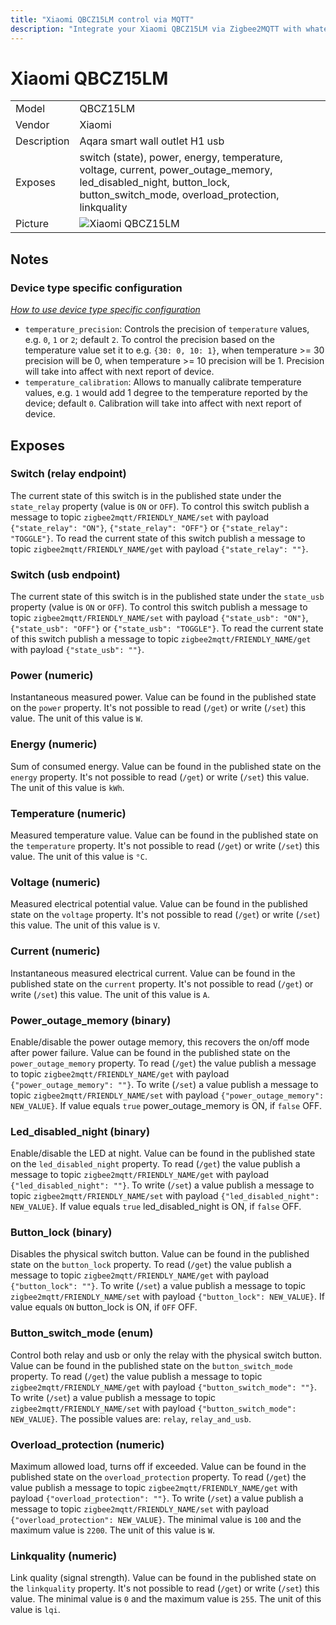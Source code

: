 ```yaml
---
title: "Xiaomi QBCZ15LM control via MQTT"
description: "Integrate your Xiaomi QBCZ15LM via Zigbee2MQTT with whatever smart home infrastructure you are using without the vendors bridge or gateway."
---
```


<!-- !!!! -->
<!-- ATTENTION: This file is auto-generated through docgen! -->
<!-- You can only edit the "## Notes"-Section. -->
<!-- !!!! -->

# Xiaomi QBCZ15LM

|     |     |
|-----|-----|
| Model | QBCZ15LM  |
| Vendor  | Xiaomi  |
| Description | Aqara smart wall outlet H1 usb |
| Exposes | switch (state), power, energy, temperature, voltage, current, power_outage_memory, led_disabled_night, button_lock, button_switch_mode, overload_protection, linkquality |
| Picture | ![Xiaomi QBCZ15LM](https://psi-4ward.github.io/zigbee2mqtt.io/images/devices/QBCZ15LM.jpg) |


## Notes

### Device type specific configuration
*[How to use device type specific configuration](../../guide/configuration/#device-specific-configuration)*

* `temperature_precision`: Controls the precision of `temperature` values,
e.g. `0`, `1` or `2`; default `2`.
To control the precision based on the temperature value set it to e.g. `{30: 0, 10: 1}`,
when temperature >= 30 precision will be 0, when temperature >= 10 precision will be 1. Precision will take into affect with next report of device.
* `temperature_calibration`: Allows to manually calibrate temperature values,
e.g. `1` would add 1 degree to the temperature reported by the device; default `0`. Calibration will take into affect with next report of device.



## Exposes

### Switch (relay endpoint)
The current state of this switch is in the published state under the `state_relay` property (value is `ON` or `OFF`).
To control this switch publish a message to topic `zigbee2mqtt/FRIENDLY_NAME/set` with payload `{"state_relay": "ON"}`, `{"state_relay": "OFF"}` or `{"state_relay": "TOGGLE"}`.
To read the current state of this switch publish a message to topic `zigbee2mqtt/FRIENDLY_NAME/get` with payload `{"state_relay": ""}`.

### Switch (usb endpoint)
The current state of this switch is in the published state under the `state_usb` property (value is `ON` or `OFF`).
To control this switch publish a message to topic `zigbee2mqtt/FRIENDLY_NAME/set` with payload `{"state_usb": "ON"}`, `{"state_usb": "OFF"}` or `{"state_usb": "TOGGLE"}`.
To read the current state of this switch publish a message to topic `zigbee2mqtt/FRIENDLY_NAME/get` with payload `{"state_usb": ""}`.

### Power (numeric)
Instantaneous measured power.
Value can be found in the published state on the `power` property.
It's not possible to read (`/get`) or write (`/set`) this value.
The unit of this value is `W`.

### Energy (numeric)
Sum of consumed energy.
Value can be found in the published state on the `energy` property.
It's not possible to read (`/get`) or write (`/set`) this value.
The unit of this value is `kWh`.

### Temperature (numeric)
Measured temperature value.
Value can be found in the published state on the `temperature` property.
It's not possible to read (`/get`) or write (`/set`) this value.
The unit of this value is `°C`.

### Voltage (numeric)
Measured electrical potential value.
Value can be found in the published state on the `voltage` property.
It's not possible to read (`/get`) or write (`/set`) this value.
The unit of this value is `V`.

### Current (numeric)
Instantaneous measured electrical current.
Value can be found in the published state on the `current` property.
It's not possible to read (`/get`) or write (`/set`) this value.
The unit of this value is `A`.

### Power_outage_memory (binary)
Enable/disable the power outage memory, this recovers the on/off mode after power failure.
Value can be found in the published state on the `power_outage_memory` property.
To read (`/get`) the value publish a message to topic `zigbee2mqtt/FRIENDLY_NAME/get` with payload `{"power_outage_memory": ""}`.
To write (`/set`) a value publish a message to topic `zigbee2mqtt/FRIENDLY_NAME/set` with payload `{"power_outage_memory": NEW_VALUE}`.
If value equals `true` power_outage_memory is ON, if `false` OFF.

### Led_disabled_night (binary)
Enable/disable the LED at night.
Value can be found in the published state on the `led_disabled_night` property.
To read (`/get`) the value publish a message to topic `zigbee2mqtt/FRIENDLY_NAME/get` with payload `{"led_disabled_night": ""}`.
To write (`/set`) a value publish a message to topic `zigbee2mqtt/FRIENDLY_NAME/set` with payload `{"led_disabled_night": NEW_VALUE}`.
If value equals `true` led_disabled_night is ON, if `false` OFF.

### Button_lock (binary)
Disables the physical switch button.
Value can be found in the published state on the `button_lock` property.
To read (`/get`) the value publish a message to topic `zigbee2mqtt/FRIENDLY_NAME/get` with payload `{"button_lock": ""}`.
To write (`/set`) a value publish a message to topic `zigbee2mqtt/FRIENDLY_NAME/set` with payload `{"button_lock": NEW_VALUE}`.
If value equals `ON` button_lock is ON, if `OFF` OFF.

### Button_switch_mode (enum)
Control both relay and usb or only the relay with the physical switch button.
Value can be found in the published state on the `button_switch_mode` property.
To read (`/get`) the value publish a message to topic `zigbee2mqtt/FRIENDLY_NAME/get` with payload `{"button_switch_mode": ""}`.
To write (`/set`) a value publish a message to topic `zigbee2mqtt/FRIENDLY_NAME/set` with payload `{"button_switch_mode": NEW_VALUE}`.
The possible values are: `relay`, `relay_and_usb`.

### Overload_protection (numeric)
Maximum allowed load, turns off if exceeded.
Value can be found in the published state on the `overload_protection` property.
To read (`/get`) the value publish a message to topic `zigbee2mqtt/FRIENDLY_NAME/get` with payload `{"overload_protection": ""}`.
To write (`/set`) a value publish a message to topic `zigbee2mqtt/FRIENDLY_NAME/set` with payload `{"overload_protection": NEW_VALUE}`.
The minimal value is `100` and the maximum value is `2200`.
The unit of this value is `W`.

### Linkquality (numeric)
Link quality (signal strength).
Value can be found in the published state on the `linkquality` property.
It's not possible to read (`/get`) or write (`/set`) this value.
The minimal value is `0` and the maximum value is `255`.
The unit of this value is `lqi`.


